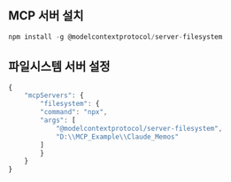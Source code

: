 ## MCP 서버 설치

```js
npm install -g @modelcontextprotocol/server-filesystem
```


## 파일시스템 서버 설정

```js
{  
    "mcpServers": {  
        "filesystem": {  
        "command": "npx",  
        "args": [  
            "@modelcontextprotocol/server-filesystem",  
            "D:\\MCP_Example\\Claude_Memos"  
        ]  
        }  
    }  
}  
```
